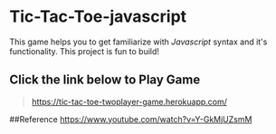 # Tic-Tac-Toe-javascript
This game helps you to get familiarize with _Javascript_ syntax and it's functionality. This project is fun to build!
## Click the link below to **Play Game**
>https://tic-tac-toe-twoplayer-game.herokuapp.com/


##Reference
https://www.youtube.com/watch?v=Y-GkMjUZsmM
